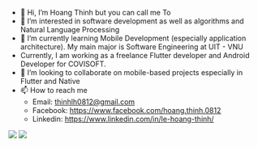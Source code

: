 - 👋 Hi, I’m Hoang Thinh but you can call me To
- 👀 I’m interested in software development as well as algorithms and Natural Language Processing
- 🌱 I’m currently learning Mobile Development (especially application architecture). My main major is Software Engineering at UIT - VNU
- Currently, I am working as a freelance Flutter developer and Android Developer for COVISOFT.
- 💞️ I’m looking to collaborate on mobile-based projects especially in Flutter and Native
- 📫 How to reach me 
  - Email: thinhlh0812@gmail.com
  - Facebook: https://www.facebook.com/hoang.thinh.0812
  - Linkedin: https://www.linkedin.com/in/le-hoang-thinh/

![](https://github.com/thinhlh/github-stats/blob/master/generated/overview.svg)
![](https://github.com/thinhlh/github-stats/blob/master/generated/languages.svg)

<!---
thinhlh/thinhlh is a ✨ special ✨ repository because its `README.md` (this file) appears on your GitHub profile.
You can click the Preview link to take a look at your changes.
--->
